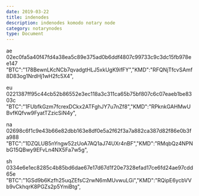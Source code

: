 ```yaml
---
date: 2019-03-22
title: indenodes
description: indenodes komodo notary node
category: notarynodes
type: Document
---
```

ae
02ec0fa5a40f47fd4a38ea5c89e375ad0b6ddf4807c99733c9c3dc15fb978ee147
"BTC":"178BewnLKcNCb7qvadgtHLJ5xkUgK9ifFY","KMD":"RFQNjTfcvSAmf8D83og1NrdHj1wH2fc5X4",

eu
0221387ff95c44cb52b86552e3ec118a3c311ca65b75bf807c6c07eaeb1be8303c
"BTC":"1FUbfkGzm7fcrexDCkx2ATFghJY7u7nZf8","KMD":"RPknkGAHMwUBvfKQfvw9FyatTZzicSiN4y",

na
02698c6f1c9e43b66e82dbb163e8df0e5a2f62f3a7a882ca387d82f86e0b3fa988
"BTC":"1DZQLUB5nYngw52zUoA7AQ1aJ74UXr4nBF","KMD":"RMqbQz4NPNbG15QBwy9EFvLn4NX5Fa7w5g",

sh
0334e6e1ec8285c4b85bd6dae67e17d67d1f20e7328efad17ce6fd24ae97cdd65e
"BTC":"1GSd9b6Kzfh25uqZEfsC2rwN6mMUvwuLGi","KMD":"RQipE6ycbVVb9vCkhqrK8PGZs2p5YmiBtg",
